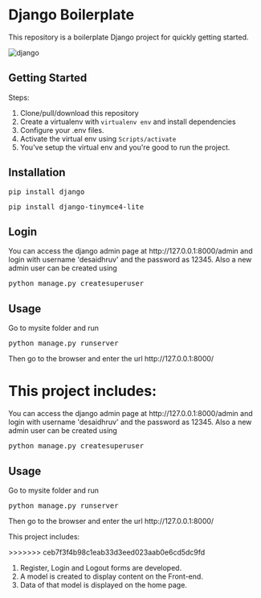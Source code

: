 <h1>Django Boilerplate</h1>
<p>This repository is a boilerplate Django project for quickly getting started.</p>

![django](https://user-images.githubusercontent.com/40533390/85207841-5b104980-b349-11ea-9004-76bbbcc68f2a.png)

<h2>Getting Started</h2>
<p>Steps:</p>
<ol>
<li>Clone/pull/download this repository</li>
<li>Create a virtualenv with <code>virtualenv env</code> and install dependencies</li>
<li>Configure your .env files.</li>
<li>Activate the virtual env using <code>Scripts/activate</code></li>
<li>You've setup the virtual env and you're good to run the project.</li>
</ol>
<h2>Installation</h2>
<pre>pip install django</pre>
<pre>pip install django-tinymce4-lite</pre>
<h2>Login</h2>
You can access the django admin page at http://127.0.0.1:8000/admin and login with username 'desaidhruv' and the password as 12345.
Also a new admin user can be created using
<pre>python manage.py createsuperuser</pre>
<h2>Usage</h2>
Go to mysite folder and run
<pre>python manage.py runserver</pre>
Then go to the browser and enter the url http://127.0.0.1:8000/

This project includes:
=======
<p>You can access the django admin page at http://127.0.0.1:8000/admin and login with username 'desaidhruv' and the password as 12345.
Also a new admin user can be created using</p>
<pre>python manage.py createsuperuser</pre>
<h2>Usage</h2>
<p>Go to mysite folder and run</p>
<pre>python manage.py runserver</pre>
<p>Then go to the browser and enter the url http://127.0.0.1:8000/<p>

<p>This project includes:</p>
>>>>>>> ceb7f3f4b98c1eab33d3eed023aab0e6cd5dc9fd
<ol>
<li>Register, Login and Logout forms are developed.</li>
<li>A model is created to display content on the Front-end.</li>
<li>Data of that model is displayed on the home page.</li>
</ol>
